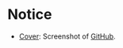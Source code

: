 # Notice

- [Cover](initializing-the-mathswe-ops-github-organization-2024-06-19.png): Screenshot
  of [GitHub](https://github.com/mathswe-ops).
